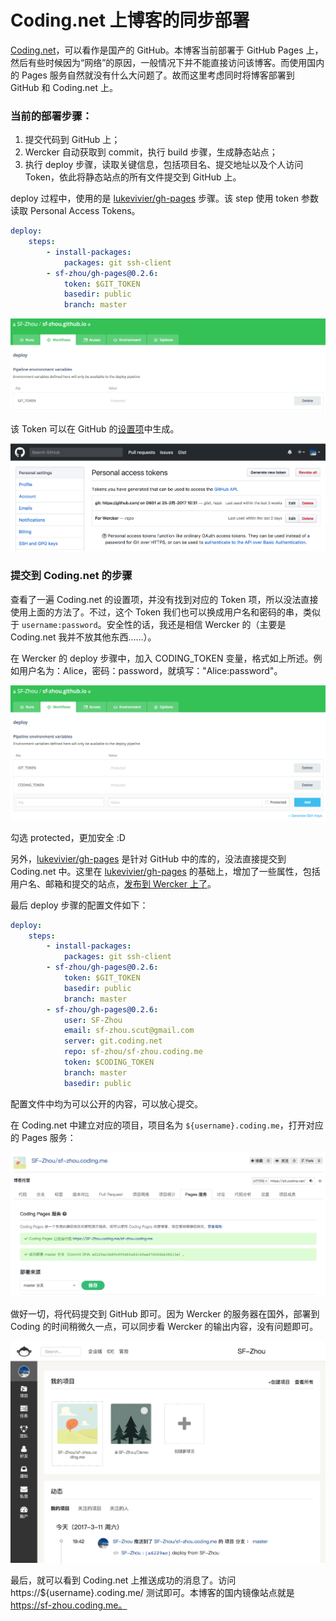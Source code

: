 # Coding.net 上博客的同步部署

[Coding.net](https://coding.net)，可以看作是国产的 GitHub。本博客当前部署于 GitHub Pages 上，然后有些时候因为“网络”的原因，一般情况下并不能直接访问该博客。而使用国内的 Pages 服务自然就没有什么大问题了。故而这里考虑同时将博客部署到 GitHub 和 Coding.net 上。

### 当前的部署步骤：

1. 提交代码到 GitHub 上；
2. Wercker 自动获取到 commit，执行 build 步骤，生成静态站点；
3. 执行 deploy 步骤，读取关键信息，包括项目名、提交地址以及个人访问 Token，依此将静态站点的所有文件提交到 GitHub 上。

deploy 过程中，使用的是 [lukevivier/gh-pages](https://github.com/lvivier/step-gh-pages) 步骤。该 step 使用 token 参数读取 Personal Access Tokens。

```yaml
deploy:
    steps:
        - install-packages:
            packages: git ssh-client
        - sf-zhou/gh-pages@0.2.6:
            token: $GIT_TOKEN
            basedir: public
            branch: master
```

![](../images/ee91e2fbe0023a4325ec089cc6516d99.png)

该 Token 可以在 GitHub 的[设置项](https://github.com/settings/tokens)中生成。

![](../images/78e2aae17e4b739086ec2e8bbd699d91.png)

### 提交到 Coding.net 的步骤

查看了一遍 Coding.net 的设置项，并没有找到对应的 Token 项，所以没法直接使用上面的方法了。不过，这个 Token 我们也可以换成用户名和密码的串，类似于 `username:password`。安全性的话，我还是相信 Wercker 的（主要是 Coding.net 我并不放其他东西……）。

在 Wercker 的 deploy 步骤中，加入 CODING_TOKEN 变量，格式如上所述。例如用户名为：Alice，密码：password，就填写："Alice:password"。

![](../images/ee237943630ebafd0152612cb06f538a.png)

勾选 protected，更加安全 :D

另外，[lukevivier/gh-pages](https://github.com/lvivier/step-gh-pages) 是针对 GitHub 中的库的，没法直接提交到 Coding.net 中。这里在 [lukevivier/gh-pages](https://github.com/lvivier/step-gh-pages) 的基础上，增加了一些属性，包括用户名、邮箱和提交的站点，[发布到 Wercker 上了](https://app.wercker.com/applications/58942d18c668d5010033c6c0/tab/details/)。

最后 deploy 步骤的配置文件如下：

```yaml
deploy:
    steps:
        - install-packages:
            packages: git ssh-client
        - sf-zhou/gh-pages@0.2.6:
            token: $GIT_TOKEN
            basedir: public
            branch: master
        - sf-zhou/gh-pages@0.2.6:
            user: SF-Zhou
            email: sf-zhou.scut@gmail.com
            server: git.coding.net
            repo: sf-zhou/sf-zhou.coding.me
            token: $CODING_TOKEN
            branch: master
            basedir: public
```

配置文件中均为可以公开的内容，可以放心提交。

在 Coding.net 中建立对应的项目，项目名为 `${username}.coding.me`，打开对应的 Pages 服务：

![](../images/c7ab5197d0d20c0f482ba78082e6fc6e.png)

做好一切，将代码提交到 GitHub 即可。因为 Wercker 的服务器在国外，部署到 Coding 的时间稍微久一点，可以同步看 Wercker 的输出内容，没有问题即可。

![](../images/41e8bd7d8b9c168643841c03ff8a7a06.png)

最后，就可以看到 Coding.net 上推送成功的消息了。访问 https://${username}.coding.me/ 测试即可。本博客的国内镜像站点就是 https://sf-zhou.coding.me。